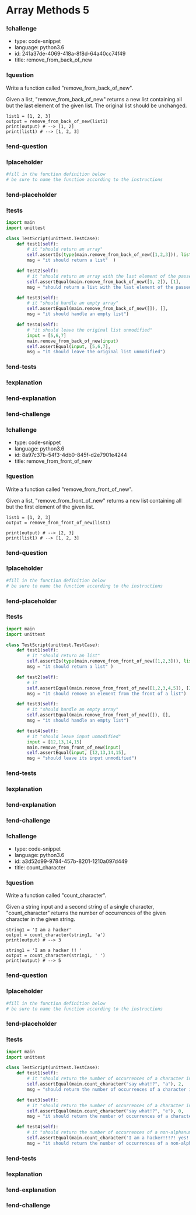 # Array Methods 5

### !challenge

* type: code-snippet
* language: python3.6
* id: 241a37de-4069-418a-8f8d-64a40cc74f49
* title: remove_from_back_of_new

### !question

Write a function called "remove_from_back_of_new".

Given a list, "remove_from_back_of_new" returns a new list containing all but the last element of the given list. The original list should be unchanged.


```
list1 = [1, 2, 3]
output = remove_from_back_of_new(list1)
print(output) # --> [1, 2]
print(list1) # --> [1, 2, 3]
```

### !end-question

### !placeholder

```python
#fill in the function definition below
# be sure to name the function according to the instructions

```

### !end-placeholder

### !tests

```python
import main
import unittest

class TestScript(unittest.TestCase):
    def test1(self):
        # it "should return an array"
        self.assertIs(type(main.remove_from_back_of_new([1,2,3])), list,
        msg = "it should return a list"  )

    def test2(self):
        # it "should return an array with the last element of the passed in array removed"
        self.assertEqual(main.remove_from_back_of_new([1, 2]), [1],
        msg = "should return a list with the last element of the passed in array removed")

    def test3(self):
        # it "should handle an empty array"
        self.assertEqual(main.remove_from_back_of_new([]), [],
        msg = "it should handle an empty list")

    def test4(self):
        # "it should leave the original list unmodified"
        input = [5,6,7]
        main.remove_from_back_of_new(input)
        self.assertEqual(input, [5,6,7],
        msg = "it should leave the original list unmodified")

```


### !end-tests

### !explanation

### !end-explanation

### !end-challenge

### !challenge

* type: code-snippet
* language: python3.6
* id: 8a97c37b-54f3-4db0-845f-d2e7901e4244
* title: remove_from_front_of_new

### !question

Write a function called "remove_from_front_of_new".

Given a list, "remove_from_front_of_new" returns a new list containing all but the first element of the given list.



```
list1 = [1, 2, 3]
output = remove_from_front_of_new(list1)

print(output) # --> [2, 3]
print(list1) # --> [1, 2, 3]
```

### !end-question

### !placeholder

```python
#fill in the function definition below
# be sure to name the function according to the instructions

```

### !end-placeholder

### !tests

```python
import main
import unittest

class TestScript(unittest.TestCase):
    def test1(self):
        # it "should return an list"
        self.assertIs(type(main.remove_from_front_of_new([1,2,3])), list,
        msg = "it should return a list" )

    def test2(self):
        # it
        self.assertEqual(main.remove_from_front_of_new([1,2,3,4,5]), [2,3,4,5],
        msg = "it should remove an element from the front of a list")

    def test3(self):
        # it "should handle an empty array"
        self.assertEqual(main.remove_from_front_of_new([]), [],
        msg = "it should handle an empty list")

    def test4(self):
        # it "should leave input unmodified"
        input = [12,13,14,15]
        main.remove_from_front_of_new(input)
        self.assertEqual(input, [12,13,14,15],
        msg = "should leave its input unmodified")
```

### !end-tests

### !explanation

### !end-explanation

### !end-challenge

### !challenge

* type: code-snippet
* language: python3.6
* id: a3d52d99-9784-457b-8201-1210a097d449
* title: count_character

### !question

Write a function called "count_character".

Given a string input and a second string of a single character, "count_character" returns the number of occurrences of the given character in the given string.

```
string1 = 'I am a hacker'
output = count_character(string1, 'a')
print(output) # --> 3

string1 = 'I am a hacker !! '
output = count_character(string1, ' ')
print(output) # --> 5
```

### !end-question

### !placeholder

```python
#fill in the function definition below
# be sure to name the function according to the instructions


```

### !end-placeholder

### !tests

```python
import main
import unittest

class TestScript(unittest.TestCase):
    def test1(self):
        # it "should return the number of occurrences of a character in a string when the character exists"
        self.assertEqual(main.count_character("say what!?", "a"), 2,
        msg = "should return the number of occurrences of a character in a string when the character exists")

    def test3(self):
        # it "should return the number of occurrences of a character in a string when the character does not exist"
        self.assertEqual(main.count_character("say what!?", "e"), 0,
        msg = "it should return the number of occurrences of a character in a string when the character does not exist")

    def test4(self):
        # it "should return the number of occurrences of a non-alphanumeric character in a string when the character exists"
        self.assertEqual(main.count_character('I am a hacker!!!?! yes!', ' '), 4,
        msg = "it should return the number of occurrences of a non-alphanumeric character in a string when the character exists")
```

### !end-tests

### !explanation

### !end-explanation

### !end-challenge
